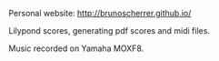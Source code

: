 Personal website: http://brunoscherrer.github.io/

Lilypond scores, generating pdf scores and midi files.

Music recorded on Yamaha MOXF8.